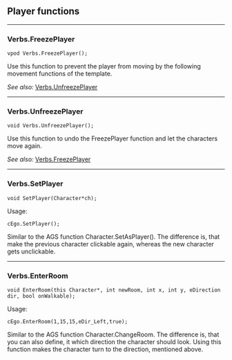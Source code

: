 ## Player functions

---

### Verbs.FreezePlayer

```
vpod Verbs.FreezePlayer();
```

Use this function to prevent the player from moving by the following movement functions of the template.

*See also:*
[Verbs.UnfreezePlayer](Tumbleweed_player#verbsunfreezeplayer)

---

### Verbs.UnfreezePlayer

```
void Verbs.UnfreezePlayer();
```

Use this function to undo the FreezePlayer function and let the characters move again.

*See also:*
[Verbs.FreezePlayer](Tumbleweed_player#verbsfreezeplayer)

---

### Verbs.SetPlayer

```
void SetPlayer(Character*ch);
```

Usage:

```
cEgo.SetPlayer();
```

Similar to the AGS function Character.SetAsPlayer(). The difference is, that make the previous character clickable again, whereas the new character gets unclickable.

---

### Verbs.EnterRoom

```
void EnterRoom(this Character*, int newRoom, int x, int y, eDirection dir, bool onWalkable);
```

Usage:

```
cEgo.EnterRoom(1,15,15,eDir_Left,true);
```

Similar to the AGS function Character.ChangeRoom. The difference is, that you can also define, it which direction the character should look.
Using this function makes the character turn to the direction, mentioned above.
